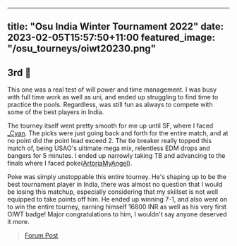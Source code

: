 
---
title: "Osu India Winter Tournament 2022"
date: 2023-02-05T15:57:50+11:00
featured_image: "/osu_tourneys/oiwt20230.png"
---

3rd 🥉 
---------
<!--more-->
This one was a real test of will power and time management. I was busy with full time work as well as uni, and ended up struggling to find time to practice the pools. Regardless, was still fun as always to compete with some of the best players in India.

The tourney itself went pretty smooth for me up until SF, where I faced [_Cyan](https://osu.ppy.sh/users/10250612/osu). The picks were just going back and forth for the entire match, and at no point did the point lead exceed 2. The tie breaker really topped this match of, being USAO's ultimate mega mix, relentless EDM drops and bangers for 5 minutes. I ended up narrowly taking TB and advancing to the finals where I faced poke([ArtoriaMyAngel](https://osu.ppy.sh/users/11412507)).

Poke was simply unstoppable this entire tourney. He's shaping up to be the best tournament player in India, there was almost no question that I would be losing this matchup, especially considering that my skillset is not well equipped to take points off him. He ended up winning 7-1, and also went on to win the entire tourney, earning himself 16800 INR as well as his very first OIWT badge! Major congratulations to him, I wouldn't say anyone deserved it more.

> [Forum Post](https://osu.ppy.sh/community/forums/topics/1689545)


